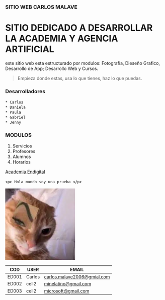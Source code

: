 ### SITIO WEB CARLOS MALAVE
# SITIO DEDICADO A DESARROLLAR LA ACADEMIA Y AGENCIA ARTIFICIAL

este sitio web esta estructurado por modulos: Fotografia, Dieseño Grafico, Desarrollo de App; Desarrollo Web y Cursos.

> Empieza donde estas, usa lo que tienes, haz lo que puedas.

### Desarrolladores
    * Carlos
    * Daniela
    * Paula
    * Gabriel
    * Jenny
### MODULOS
1. Servicios
1. Profesores
1. Alumnos
1. Horarios


[Academia Endigital](https://github.com/Carlossxjm/Carlosmalave)

`<p> Hola mundo soy una prueba </p>`

![cejitas](assets\imagenes\cejita.jpg)


| COD | USER | EMAIL |
|-----|------|------|
| ED001 | Carlos | carlos.malave2006@gmial.com |
| ED002 | cell2 | minelatino@gmail.com |
| ED003 | cell2 | microsoft@gmail.com |


